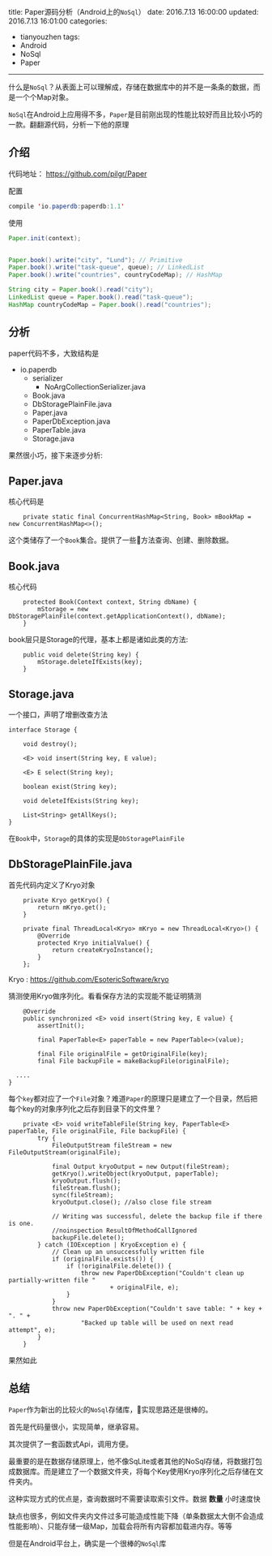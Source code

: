 title: Paper源码分析（Android上的`NoSql`）
date: 2016.7.13 16:00:00
updated: 2016.7.13 16:01:00
categories:
- tianyouzhen
tags:
- Android
- NoSql
- Paper
---

什么是`NoSql`？从表面上可以理解成，存储在数据库中的并不是一条条的数据，而是一个个Map对象。


`NoSql`在Android上应用得不多，`Paper`是目前刚出现的性能比较好而且比较小巧的一款。翻翻源代码，分析一下他的原理

<!-- more -->
介绍
---
代码地址： https://github.com/pilgr/Paper

配置

```java
compile 'io.paperdb:paperdb:1.1'
```

使用
```java
Paper.init(context);


Paper.book().write("city", "Lund"); // Primitive
Paper.book().write("task-queue", queue); // LinkedList
Paper.book().write("countries", countryCodeMap); // HashMap

String city = Paper.book().read("city");
LinkedList queue = Paper.book().read("task-queue");
HashMap countryCodeMap = Paper.book().read("countries");
```

分析
---

paper代码不多，大致结构是

- io.paperdb
  + serializer
     + NoArgCollectionSerializer.java
  + Book.java
  + DbStoragePlainFile.java
  + Paper.java
  + PaperDbException.java
  + PaperTable.java
  + Storage.java

果然很小巧，接下来逐步分析:

Paper.java
----------
核心代码是
```
    private static final ConcurrentHashMap<String, Book> mBookMap = new ConcurrentHashMap<>();
```
这个类储存了一个`Book`集合。提供了一些方法查询、创建、删除数据。

Book.java
---------
核心代码
```
    protected Book(Context context, String dbName) {
        mStorage = new DbStoragePlainFile(context.getApplicationContext(), dbName);
    }
```
book层只是Storage的代理，基本上都是诸如此类的方法:
```
    public void delete(String key) {
        mStorage.deleteIfExists(key);
    }
```

Storage.java
------------
一个接口，声明了增删改查方法
```
interface Storage {

    void destroy();

    <E> void insert(String key, E value);

    <E> E select(String key);

    boolean exist(String key);

    void deleteIfExists(String key);

    List<String> getAllKeys();
}
```
在`Book`中，`Storage`的具体的实现是`DbStoragePlainFile `

DbStoragePlainFile.java
-----------------------
首先代码内定义了Kryo对象
```
    private Kryo getKryo() {
        return mKryo.get();
    }

    private final ThreadLocal<Kryo> mKryo = new ThreadLocal<Kryo>() {
        @Override
        protected Kryo initialValue() {
            return createKryoInstance();
        }
    };
```

Kryo : https://github.com/EsotericSoftware/kryo

猜测使用Kryo做序列化。看看保存方法的实现能不能证明猜测

```
    @Override
    public synchronized <E> void insert(String key, E value) {
        assertInit();

        final PaperTable<E> paperTable = new PaperTable<>(value);

        final File originalFile = getOriginalFile(key);
        final File backupFile = makeBackupFile(originalFile);

  ....
}
```

每个`key`都对应了一个`File`对象？难道`Paper`的原理只是建立了一个目录，然后把每个key的对象序列化之后存到目录下的文件里？

```
    private <E> void writeTableFile(String key, PaperTable<E> paperTable, File originalFile, File backupFile) {
        try {
            FileOutputStream fileStream = new FileOutputStream(originalFile);

            final Output kryoOutput = new Output(fileStream);
            getKryo().writeObject(kryoOutput, paperTable);
            kryoOutput.flush();
            fileStream.flush();
            sync(fileStream);
            kryoOutput.close(); //also close file stream

            // Writing was successful, delete the backup file if there is one.
            //noinspection ResultOfMethodCallIgnored
            backupFile.delete();
        } catch (IOException | KryoException e) {
            // Clean up an unsuccessfully written file
            if (originalFile.exists()) {
                if (!originalFile.delete()) {
                    throw new PaperDbException("Couldn't clean up partially-written file "
                            + originalFile, e);
                }
            }
            throw new PaperDbException("Couldn't save table: " + key + ". " +
                    "Backed up table will be used on next read attempt", e);
        }
    }
```
果然如此

总结
----

`Paper`作为新出的比较火的`NoSql`存储库，实现思路还是很棒的。

首先是代码量很小，实现简单，继承容易。

其次提供了一套函数式Api，调用方便。

最重要的是在数据存储原理上，他不像SqLite或者其他的NoSql存储，将数据打包成数据库。而是建立了一个数据文件夹，将每个Key使用Kryo序列化之后存储在文件夹内。

这种实现方式的优点是，查询数据时不需要读取索引文件。数据 **数量** 小时速度快

缺点也很多，例如文件夹内文件过多可能造成性能下降（单条数据太大倒不会造成性能影响）、只能存储一级Map，加载会将所有内容都加载进内存。等等

但是在Android平台上，确实是一个很棒的`NoSql`库





